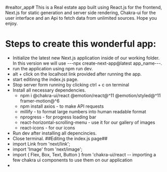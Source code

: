 #realtor_app#
This is a Real estate app built using React.js for the frontend, Next.js for static generation and server side rendering, Chakra-ui for the user interface and an Api to fetch data from unlimited sources. Hope you enjoy.
# Steps to create this wonderful app:
* Initialize the latest new Next.js application inside of our working folder. In this version we will use ---npx create-next-app@latest app_name---.
* run the application using npm run dev.
* alt + click on the localhost link provided after running the app.
* start editinng the index.js page.
* Stop server form running by clicking ctrl + c on terminal
* Install all necessary dependencies.
  * npm i @chakra-ui/react @emotion/react@^11 @emotion/styled@^11 framer-motion@^6
  * npm install axios - to make API requests
  * millify - to format large numbers into human readable format
  * nprogress - for progress loading bar
  * react-horizontal-scrolling-menu - use it for our gallery of images
  * react-icons - for our icons
* Run dev after installing all depencincies.
* Close terminal.
##Editing the index.js page##
* import Link from 'next/link';
* import 'Image' from 'next/image';
* import { Flex, Box, Text, Button } from 'chakra-ui/react -- importing a few chakra ui components to use them on our application
* 
